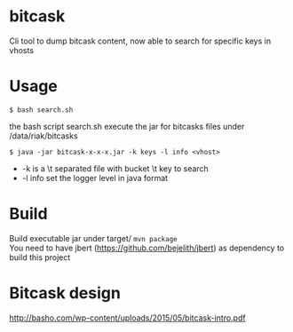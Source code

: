 # bitcask
Cli tool to dump bitcask content, now able to search for specific keys in vhosts

# Usage
```$ bash search.sh  ```

the bash script search.sh execute the jar for bitcasks files under /data/riak/bitcasks

```$ java -jar bitcask-x-x-x.jar -k keys -l info <vhost>```

* -k is a \t separated file with bucket \t key to search
* -l info set the logger level in java format

# Build
Build executable jar under target/ ```mvn package```  
You need to have jbert (https://github.com/bejelith/jbert) as dependency to build this project

# Bitcask design
http://basho.com/wp-content/uploads/2015/05/bitcask-intro.pdf
